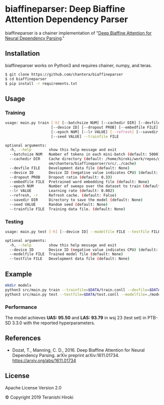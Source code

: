 # biaffineparser: Deep Biaffine Attention Dependency Parser

biaffineparser is a chainer implementation of "[Deep Biaffine Attention for Neural Dependency Parsing](https://arxiv.org/abs/1611.01734)."

## Installation

biaffineparser works on Python3 and requires chainer, numpy, and teras.

```sh
$ git clone https://github.com/chantera/biaffineparser
$ cd biaffineparser
$ pip install -r requirements.txt
```

## Usage

### Training

```sh
usage: main.py train [-h] [--batchsize NUM] [--cachedir DIR] [--devfile FILE]
                     [--device ID] [--dropout PROB] [--embedfile FILE]
                     [--epoch NUM] [--lr VALUE] [--refresh] [--savedir DIR]
                     [--seed VALUE] --trainfile FILE

optional arguments:
  -h, --help        show this help message and exit
  --batchsize NUM   Number of tokens in each mini-batch (default: 5000)
  --cachedir DIR    Cache directory (default: /home/hiroki/work/repos/github.c
                    om/chantera/biaffineparser/src/../cache)
  --devfile FILE    Development data file (default: None)
  --device ID       Device ID (negative value indicates CPU) (default: -1)
  --dropout PROB    Dropout ratio (default: 0.33)
  --embedfile FILE  Pretrained word embedding file (default: None)
  --epoch NUM       Number of sweeps over the dataset to train (default: 20)
  --lr VALUE        Learning rate (default: 0.002)
  --refresh, -r     Refresh cache. (default: False)
  --savedir DIR     Directory to save the model (default: None)
  --seed VALUE      Random seed (default: None)
  --trainfile FILE  Training data file. (default: None)
```

### Testing

```sh
usage: main.py test [-h] [--device ID] --modelfile FILE --testfile FILE

optional arguments:
  -h, --help        show this help message and exit
  --device ID       Device ID (negative value indicates CPU) (default: -1)
  --modelfile FILE  Trained model file (default: None)
  --testfile FILE   Development data file (default: None)
```

## Example

```sh
mkdir models
python3 src/main.py train --trainfile=$DATA/train.conll --devfile=$DATA/dev.conll --embedfile=$DATA/glove.6B.100d.txt --epoch=250 --device=0 --savedir=./models --seed=2017
python3 src/main.py test --testfile=$DATA/test.conll --modelfile=./models/[yyyymmdd]-[id].npz --device=0
```

### Performance

The model achieves **UAS: 95.50** and **LAS: 93.79** in wsj 23 (test set) in PTB-SD 3.3.0 with the reported hyperparameters.

## References

  - Dozat, T., Manning, C. D., 2016. Deep Biaffine Attention for Neural Dependency Parsing. arXiv preprint arXiv:1611.01734. <https://arxiv.org/abs/1611.01734>

License
----
Apache License Version 2.0

&copy; Copyright 2019 Teranishi Hiroki

